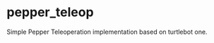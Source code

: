 pepper_teleop
================

Simple Pepper Teleoperation implementation based on turtlebot one.

